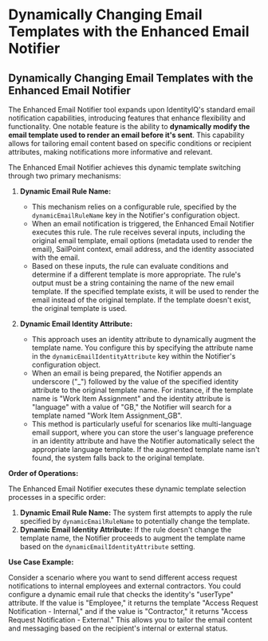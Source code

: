 # Dynamically Changing Email Templates with the Enhanced Email Notifier

## Dynamically Changing Email Templates with the Enhanced Email Notifier

The Enhanced Email Notifier tool expands upon IdentityIQ's standard email notification capabilities, introducing features that enhance flexibility and functionality. One notable feature is the ability to **dynamically modify the email template used to render an email before it's sent**. This capability allows for tailoring email content based on specific conditions or recipient attributes, making notifications more informative and relevant.

The Enhanced Email Notifier achieves this dynamic template switching through two primary mechanisms:

1.  **Dynamic Email Rule Name:**

    *   This mechanism relies on a configurable rule, specified by the `dynamicEmailRuleName` key in the Notifier's configuration object.
    *   When an email notification is triggered, the Enhanced Email Notifier executes this rule. The rule receives several inputs, including the original email template, email options (metadata used to render the email), SailPoint context, email address, and the identity associated with the email.
    *   Based on these inputs, the rule can evaluate conditions and determine if a different template is more appropriate. The rule's output must be a string containing the name of the new email template. If the specified template exists, it will be used to render the email instead of the original template. If the template doesn't exist, the original template is used.
2.  **Dynamic Email Identity Attribute:**

    *   This approach uses an identity attribute to dynamically augment the template name. You configure this by specifying the attribute name in the `dynamicEmailIdentityAttribute` key within the Notifier's configuration object.
    *   When an email is being prepared, the Notifier appends an underscore ("\_") followed by the value of the specified identity attribute to the original template name. For instance, if the template name is "Work Item Assignment" and the identity attribute is "language" with a value of "GB," the Notifier will search for a template named "Work Item Assignment\_GB".
    *   This method is particularly useful for scenarios like multi-language email support, where you can store the user's language preference in an identity attribute and have the Notifier automatically select the appropriate language template. If the augmented template name isn't found, the system falls back to the original template.

**Order of Operations:**

The Enhanced Email Notifier executes these dynamic template selection processes in a specific order:

1.  **Dynamic Email Rule Name:** The system first attempts to apply the rule specified by `dynamicEmailRuleName` to potentially change the template.
2.  **Dynamic Email Identity Attribute:** If the rule doesn't change the template name, the Notifier proceeds to augment the template name based on the `dynamicEmailIdentityAttribute` setting.

**Use Case Example:**

Consider a scenario where you want to send different access request notifications to internal employees and external contractors. You could configure a dynamic email rule that checks the identity's "userType" attribute. If the value is "Employee," it returns the template "Access Request Notification - Internal," and if the value is "Contractor," it returns "Access Request Notification - External." This allows you to tailor the email content and messaging based on the recipient's internal or external status.
